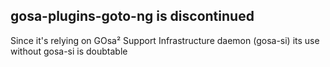 ## gosa-plugins-goto-ng is discontinued

Since it's relying on GOsa² Support Infrastructure daemon (gosa-si)
its use without gosa-si is doubtable
